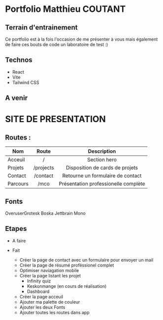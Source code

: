 # Portfolio Matthieu COUTANT

## Terrain d'entrainement
Ce portfolio est à la fois l'occasion de me présenter à vous mais également de faire ces bouts de code un laboratoire de test :) 


## Technos
- React
- Vite
- Tailwind CSS

## A venir

# SITE DE PRESENTATION

## Routes :
|   Nom   |   Route |   Description |
|---    |:-:    |:-:    |
| Acceuil | / | Section hero |
| Projets | /projects | Disposition de cards de projets |
| Contact | /contact | Retourne un formulaire de contact |
| Parcours | /mco | Présentation professionelle complète |

## Fonts
OveruserGrotesk
Boska
Jettbrain Mono

## Etapes
* A faire

* Fait
  * Créer la page de contact avec un formulaire pour envoyer un mail
  * Créer la page de résumé proféssionel complet
  * Optimiser naviagation mobile
  * Créer la page listant les projet 
    * Infinity quiz 
    * Keskonmange (en cours de réalisation)
    * Dashboard
  * Créer la page acceuil 
  * Ajouter ma palette de couleur
  * Ajouter les deux Fonts
  * Ajouter toutes les routes dans app